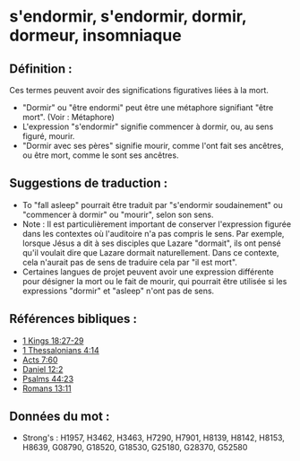 # s'endormir, s'endormir, dormir, dormeur, insomniaque

## Définition :

Ces termes peuvent avoir des significations figuratives liées à la mort.

* "Dormir" ou "être endormi" peut être une métaphore signifiant "être mort". (Voir : Métaphore)
* L'expression "s'endormir" signifie commencer à dormir, ou, au sens figuré, mourir.
* "Dormir avec ses pères" signifie mourir, comme l'ont fait ses ancêtres, ou être mort, comme le sont ses ancêtres.

## Suggestions de traduction :

* To "fall asleep" pourrait être traduit par "s'endormir soudainement" ou "commencer à dormir" ou "mourir", selon son sens.
* Note : Il est particulièrement important de conserver l'expression figurée dans les contextes où l'auditoire n'a pas compris le sens. Par exemple, lorsque Jésus a dit à ses disciples que Lazare "dormait", ils ont pensé qu'il voulait dire que Lazare dormait naturellement. Dans ce contexte, cela n'aurait pas de sens de traduire cela par "il est mort".
* Certaines langues de projet peuvent avoir une expression différente pour désigner la mort ou le fait de mourir, qui pourrait être utilisée si les expressions "dormir" et "asleep" n'ont pas de sens.

## Références bibliques :

* [1 Kings 18:27-29](rc://en/tn/help/1ki/18/27)
* [1 Thessalonians 4:14](rc://en/tn/help/1th/04/14)
* [Acts 7:60](rc://en/tn/help/act/07/60)
* [Daniel 12:2](rc://en/tn/help/dan/12/02)
* [Psalms 44:23](rc://en/tn/help/psa/044/23)
* [Romans 13:11](rc://en/tn/help/rom/13/11)

## Données du mot :

* Strong's : H1957, H3462, H3463, H7290, H7901, H8139, H8142, H8153, H8639, G08790, G18520, G18530, G25180, G28370, G52580
